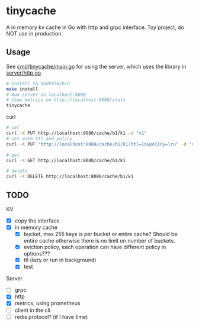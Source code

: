 # tinycache

A in memory kv cache in Go with http and grpc interface. Toy project, do NOT use in production.

## Usage

See [cmd/tinycache/main.go](cmd/tinycache) for using the server, which uses the library in [server/http.go](server/http.go)

```bash
# Install to $GOPATH/bin
make install
# Run server on localhost:8080
# View metrics on http://localhost:8080/stats
tinycache
```

curl

```bash
# set
curl -X PUT http://localhost:8080/cache/b1/k1 -d "v1"
# set with ttl and policy
curl -X PUT "http://localhost:8080/cache/b1/k1?ttl=1s&policy=lru" -d "v1"

# get
curl -X GET http://localhost:8080/cache/b1/k1

# delete
curl -X DELETE http://localhost:8080/cache/b1/k1
```

## TODO

KV

- [x] copy the interface
- [x] in memory cache
  - [x] bucket, max 255 keys is per bucket or entire cache? Should be entire cache otherwise there is no limit on number of buckets.
  - [x] eviction policy, each operation can have different policy in options???
  - [x] ttl (lazy or run in background)
  - [x] test

Server

- [ ] grpc
- [x] http
- [x] metrics, using prometheus
- [ ] client in the cli
- [ ] redis protocol? (if I have time)